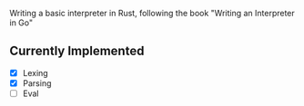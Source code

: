 Writing a basic interpreter in Rust, following the book "Writing an Interpreter in Go"

## Currently Implemented
- [x] Lexing
- [x] Parsing
- [ ] Eval
